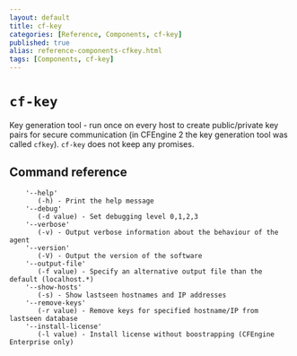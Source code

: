 ```yaml
---
layout: default
title: cf-key
categories: [Reference, Components, cf-key]
published: true
alias: reference-components-cfkey.html
tags: [Components, cf-key]
---
```



# `cf-key`

Key generation tool - run once on every host to create public/private key pairs for secure communication (in CFEngine 2 the key generation tool was called `cfkey`). `cf-key` does not keep any promises. 

## Command reference

        '--help'
           (-h) - Print the help message
        '--debug'
           (-d value) - Set debugging level 0,1,2,3
        '--verbose'
           (-v) - Output verbose information about the behaviour of the agent
        '--version'
           (-V) - Output the version of the software
        '--output-file'
           (-f value) - Specify an alternative output file than the default (localhost.*)
        '--show-hosts'
           (-s) - Show lastseen hostnames and IP addresses
        '--remove-keys'
           (-r value) - Remove keys for specified hostname/IP from lastseen database 
        '--install-license'
           (-l value) - Install license without boostrapping (CFEngine Enterprise only)

